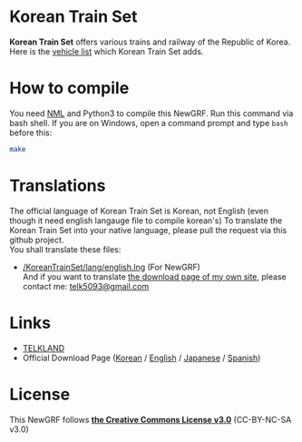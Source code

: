 # Korean Train Set
**Korean Train Set** offers various trains and railway of the Republic of Korea.   
Here is the [vehicle list](https://telk.kr/ottd/newgrf/ko_train_set/?lang=en) which Korean Train Set adds.

# How to compile
You need [NML](http://bundles.openttdcoop.org/nml/releases/LATEST/) and Python3 to compile this NewGRF.
Run this command via bash shell. If you are on Windows, open a command prompt and type ``bash`` before this:  
```bash
make
```

# Translations
The official language of Korean Train Set is Korean, not English (even though it need english langauge file to compile korean's)
To translate the Korean Train Set into your native language, please pull the request via this github project.  
You shall translate these files:
- [/KoreanTrainSet/lang/english.lng](https://github.com/KoreanGRF/KoreanTrainSet/blob/master/lang/english.lng) (For NewGRF)  
And if you want to translate [the download page of my own site](https://telk.kr/ottd/newgrf/ko_train_set), please contact me: telk5093@gmail.com

# Links
- [TELKLAND](http://telk.kr)
- Official Download Page ([Korean](https://telk.kr/ottd/newgrf/ko_train_set/?lang=kr) / [English](https://telk.kr/ottd/newgrf/ko_train_set/?lang=en) / [Japanese](https://telk.kr/ottd/newgrf/ko_train_set/?lang=jp) / [Spanish](https://telk.kr/ottd/newgrf/ko_train_set/?lang=es))

# License
This NewGRF follows **[the Creative Commons License v3.0](https://creativecommons.org/licenses/by-nc-sa/3.0/)** (CC-BY-NC-SA v3.0)